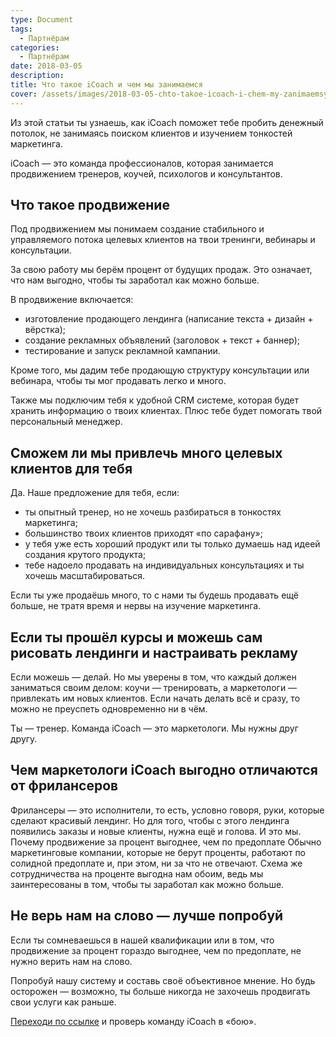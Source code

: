 ```yaml
---
type: Document
tags:
  - Партнёрам
categories:
  - Партнёрам
date: 2018-03-05
description: 
title: Что такое iCoach и чем мы занимаемся
cover: /assets/images/2018-03-05-chto-takoe-icoach-i-chem-my-zanimaemsya.jpg
---
```

Из этой статьи ты узнаешь, как iCoach поможет тебе пробить денежный потолок, не занимаясь поиском клиентов и изучением тонкостей маркетинга.

iCoach — это команда профессионалов, которая занимается продвижением тренеров, коучей, психологов и консультантов.

## Что такое продвижение

Под продвижением мы понимаем создание стабильного и управляемого потока целевых клиентов на твои тренинги, вебинары и консультации.

За свою работу мы берём процент от будущих продаж. Это означает, что нам выгодно, чтобы ты заработал как можно больше.

В продвижение включается:

* изготовление продающего лендинга (написание текста + дизайн + вёрстка);
* создание рекламных объявлений (заголовок + текст + баннер);
* тестирование и запуск рекламной кампании.

Кроме того, мы дадим тебе продающую структуру консультации или вебинара, чтобы ты мог продавать легко и много.

Также мы подключим тебя к удобной CRM системе, которая будет хранить информацию о твоих клиентах. Плюс тебе будет помогать твой персональный менеджер.

## Сможем ли мы привлечь много целевых клиентов для тебя

Да. Наше предложение для тебя, если:

* ты опытный тренер, но не хочешь разбираться в тонкостях маркетинга;
* большинство твоих клиентов приходят «по сарафану»;
* у тебя уже есть хороший продукт или ты только думаешь над идеей создания крутого продукта;
* тебе надоело продавать на индивидуальных консультациях и ты хочешь масштабироваться.

Если ты уже продаёшь много, то с нами ты будешь продавать ещё больше, не тратя время и нервы на изучение маркетинга.

## Если ты прошёл курсы и можешь сам рисовать лендинги и настраивать рекламу

Если можешь — делай. Но мы уверены в том, что каждый должен заниматься своим делом: коучи — тренировать, а маркетологи — привлекать им новых клиентов. Если начать делать всё и сразу, то можно не преуспеть одновременно ни в чём.

Ты — тренер. Команда iCoach — это маркетологи. Мы нужны друг другу.

## Чем маркетологи iCoach выгодно отличаются от фрилансеров

Фрилансеры — это исполнители, то есть, условно говоря, руки, которые сделают красивый лендинг. Но для того, чтобы с этого лендинга появились заказы и новые клиенты, нужна ещё и голова. И это мы.
Почему продвижение за процент выгоднее, чем по предоплате
Обычно маркетинговые компании, которые не берут проценты, работают по солидной предоплате и, при этом, ни за что не отвечают. Схема же сотрудничества на проценте выгодна нам обоим, ведь мы заинтересованы в том, чтобы ты заработал как можно больше.

## Не верь нам на слово — лучше попробуй

Если ты сомневаешься в нашей квалификации или в том, что продвижение за процент гораздо выгоднее, чем по предоплате, не нужно верить нам на слово.

Попробуй нашу систему и составь своё объективное мнение. Но будь осторожен — возможно, ты больше никогда не захочешь продвигать свои услуги как раньше.

[Переходи по ссылке](https://goo.gl/CMKTmr) и проверь команду iCoach в «бою».
